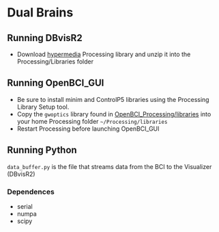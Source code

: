 # Dual Brains

## Running DBvisR2

 - Download [hypermedia](https://ubaa.net/shared/processing/udp/) Processing library and unzip it into the Processing/Libraries folder

## Running OpenBCI_GUI

 - Be sure to install minim and ControlP5 libraries using the Processing Library Setup tool.
 - Copy the `gwoptics` library found in [OpenBCI_Processing/libraries](OpenBCI_Processing/libraries) into your home Processing folder `~/Processing/libraries`
 - Restart Processing before launching OpenBCI_GUI

## Running Python

`data_buffer.py` is the file that streams data from the BCI to the Visualizer (DBvisR2)

### Dependences
  - serial
  - numpa
  - scipy
